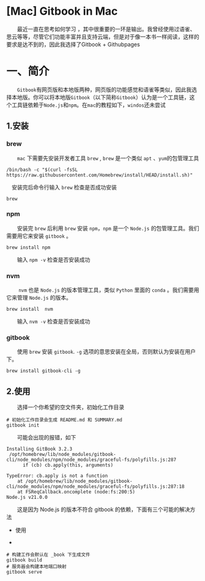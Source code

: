 # [Mac] Gitbook in Mac
&emsp;&emsp;最近一直在思考如何学习 ，其中很重要的一环是输出。我曾经使用过语雀、思云等等，尽管它们功能丰富并且支持云端，但是对于像一本书一样阅读，这样的要求是达不到的，因此我选择了Gitbook + Githubpages
# 一、简介

&emsp;&emsp;`Gitbook`有网页版和本地版两种，网页版的功能感觉和语雀等类似，因此我选择本地版。你可以将本地版`Gitbook`（以下简称`Gitbook`）认为是一个工具链，这个工具链依赖于`Node.js`和`npm`。在`mac`的教程如下，`windos`还未尝试
## 1.安装
### brew
&emsp;&emsp;`mac` 下需要先安装开发者工具 `brew` , `brew` 是一个类似 `apt` 、`yum`的包管理工具


    /bin/bash -c "$(curl -fsSL https://raw.githubusercontent.com/Homebrew/install/HEAD/install.sh)" 
    
&emsp;安装完后命令行输入 `brew` 检查是否成功安装

    brew
    
### npm

&emsp;&emsp;安装完 `brew` 后利用 `brew` 安装 `npm`，`npm` 是一个 `Node.js` 的包管理工具。我们需要用它来安装 `gitbook` 。
    
    brew install npm 
    
&emsp;&emsp;输入 `npm -v` 检查是否安装成功

    
### nvm
&emsp;&emsp; `nvm` 也是 `Node.js` 的版本管理工具，类似 `Python` 里面的 `conda` 。我们需要用它来管理 `Node.js` 的版本。

    brew install  nvm
    

&emsp;&emsp;输入 `nvm -v` 检查是否安装成功


### gitbook

&emsp;&emsp;使用 `brew` 安装 `gitbook`. `-g` 选项的意思安装在全局，否则默认为安装在用户下。

    brew install gitbook-cli -g
    
## 2.使用

&emsp;&emsp;选择一个你希望的空文件夹，初始化工作目录

```
# 初始化工作目录会生成 README.md 和 SUMMARY.md
gitbook init
``` 
    
&emsp;&emsp;可能会出现的报错，如下
```
Installing GitBook 3.2.3
 /opt/homebrew/lib/node_modules/gitbook-cli/node_modules/npm/node_modules/graceful-fs/polyfills.js:287
      if (cb) cb.apply(this, arguments)
                 ^
TypeError: cb.apply is not a function
    at /opt/homebrew/lib/node_modules/gitbook-cli/node_modules/npm/node_modules/graceful-fs/polyfills.js:287:18
    at FSReqCallback.oncomplete (node:fs:200:5)
Node.js v21.0.0
```

&emsp;&emsp;这是因为 Node.js 的版本不符合 gitbook 的依赖，下面有三个可能的解决方法

* 使用

* 

```    
# 构建工作会默认在 _book 下生成文件
gitbook build
# 服务器会构建本地端口映射
gitbook serve
```